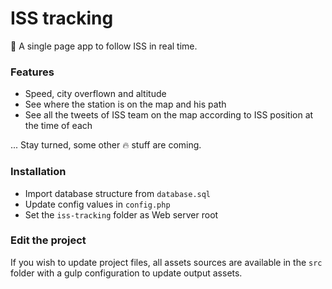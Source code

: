 ISS tracking
=================

:rocket: A single page app to follow ISS in real time.


### Features

- Speed, city overflown and altitude
- See where the station is on the map and his path
- See all the tweets of ISS team on the map according to ISS position at the time of each

... Stay turned, some other :fire: stuff are coming.


### Installation
- Import database structure from `database.sql`
- Update config values in `config.php`
- Set the `iss-tracking` folder as Web server root


### Edit the project
If you wish to update project files, all assets sources are available in the `src` folder with a gulp configuration to update output assets.
